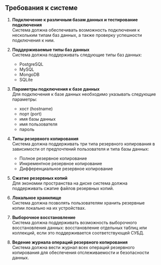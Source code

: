 

## Требования к системе

1. **Подключение к различным базам данных и тестирование подключения**  
   Система должна обеспечивать возможность подключения к нескольким типам баз данных, а также проверку успешности подключения к ним.

2. **Поддерживаемые типы баз данных**  
   Система должна поддерживать следующие типы баз данных:
    - PostgreSQL
    - MySQL
    - MongoDB
    - SQLite

3. **Параметры подключения к базе данных**  
   Для подключения к базе данных необходимо указывать следующие параметры:
    - хост (hostname)
    - порт (port)
    - имя базы данных
    - имя пользователя
    - пароль

4. **Типы резервного копирования**  
   Система должна поддерживать три типа резервного копирования в зависимости от предпочтений пользователя и типа базы данных:
    - Полное резервное копирование
    - Инкрементное резервное копирование
    - Дифференциальное резервное копирование

5. **Сжатие резервных копий**  
   Для экономии пространства на диске система должна поддерживать сжатие файлов резервных копий.

6. **Локальное хранилище**  
   Система должна позволять пользователям хранить резервные копии локально на их устройствах.

7. **Выборочное восстановление**  
   Система должна поддерживать возможность выборочного восстановления данных: восстановление отдельных таблиц или коллекций, если это поддерживается соответствующей СУБД.

8. **Ведение журнала операций резервного копирования**  
   Система должна вести журнал всех операций резервного копирования для обеспечения отслеживаемости и безопасности данных.
